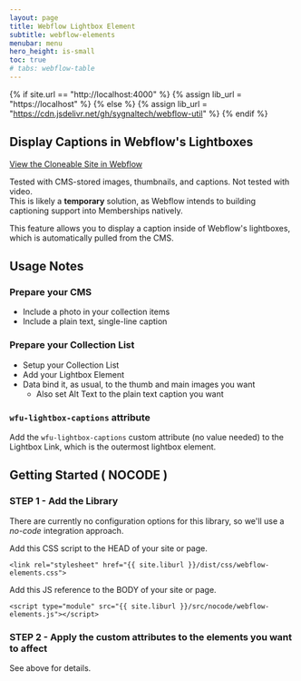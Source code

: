 ```yaml
---
layout: page
title: Webflow Lightbox Element
subtitle: webflow-elements
menubar: menu
hero_height: is-small
toc: true
# tabs: webflow-table
---
```


{% if site.url == "http://localhost:4000" %}
{% assign lib_url = "https://localhost" %}
{% else %}
{% assign lib_url = "https://cdn.jsdelivr.net/gh/sygnaltech/webflow-util" %}
{% endif %}

## Display Captions in Webflow's Lightboxes

<a class="button is-danger" href="https://webflow.com/made-in-webflow/website/cms-lightbox-captions" target="_blank">View the Cloneable Site in Webflow</a>


<!--
<a class="button is-danger" href="https://webflow-collections.webflow.io/formatting-numbers" target="_blank">View Demonstration in Webflow</a>
--> 

<div class="notification is-danger">
Tested with CMS-stored images, thumbnails, and captions. Not tested with video.
</div>

<div class="notification is-danger">
This is likely a <b>temporary</b> solution, as Webflow intends to building
captioning support into Memberships natively.
</div>


This feature allows you to display a caption inside of Webflow's lightboxes, 
which is automatically pulled from the CMS.








## Usage Notes

### Prepare your CMS

- Include a photo in your collection items
- Include a plain text, single-line caption

### Prepare your Collection List

- Setup your Collection List
- Add your Lightbox Element
- Data bind it, as usual, to the thumb and main images you want 
  - Also set Alt Text to the plain text caption you want

### `wfu-lightbox-captions` attribute

Add the `wfu-lightbox-captions` custom attribute (no value needed) to the Lightbox Link, which is the outermost lightbox element.



## Getting Started ( NOCODE )


### STEP 1 - Add the Library


There are currently no configuration options for this library, so we'll use a *no-code* integration approach.

Add this CSS script to the HEAD of your site or page.

```
<link rel="stylesheet" href="{{ site.liburl }}/dist/css/webflow-elements.css">
```

Add this JS reference to the BODY of your site or page.

```
<script type="module" src="{{ site.liburl }}/src/nocode/webflow-elements.js"></script>
```



### STEP 2 - Apply the custom attributes to the elements you want to affect


See above for details. 

